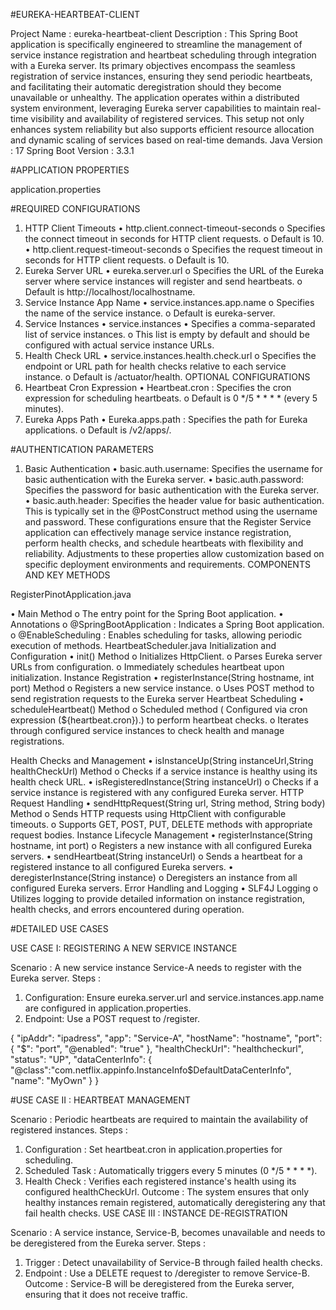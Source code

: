 #EUREKA-HEARTBEAT-CLIENT

Project Name : eureka-heartbeat-client
Description : This Spring Boot application is specifically engineered to streamline the management of service instance registration and heartbeat scheduling through integration with a Eureka server. Its primary objectives encompass the seamless registration of service instances, ensuring they send periodic heartbeats, and facilitating their automatic deregistration should they become unavailable or unhealthy. The application operates within a distributed system environment, leveraging Eureka server capabilities to maintain real-time visibility and availability of registered services. This setup not only enhances system reliability but also supports efficient resource allocation and dynamic scaling of services based on real-time demands.
Java Version                 :  17
Spring Boot Version     :  3.3.1

#APPLICATION PROPERTIES 

application.properties

#REQUIRED CONFIGURATIONS

1.	HTTP Client Timeouts
•	http.client.connect-timeout-seconds
o	Specifies the connect timeout in seconds for HTTP client requests.
o	 Default is 10.
•	http.client.request-timeout-seconds
o	Specifies the request timeout in seconds for HTTP client requests. 
o	Default is 10.
2.	 Eureka Server URL
•	eureka.server.url
o	Specifies the URL of the Eureka server where service instances will register and send heartbeats.
o	 Default is http://localhost/localhostname.
3.	Service Instance App Name
•	service.instances.app.name
o	Specifies the name of the service instance.
o	 Default is eureka-server.
4.	Service Instances
•	service.instances
•	Specifies a comma-separated list of service instances. 
o	This list is empty by default and should be configured with actual service instance URLs.
5.	Health Check URL
•	service.instances.health.check.url
o	Specifies the endpoint or URL path for health checks relative to each service instance.
o	 Default is /actuator/health.
OPTIONAL CONFIGURATIONS
1.	Heartbeat Cron Expression
•	Heartbeat.cron : Specifies the cron expression for scheduling heartbeats.
o	 Default is 0 */5 * * * * (every 5 minutes).
2.	Eureka Apps Path
•	Eureka.apps.path : Specifies the path for Eureka applications.
o	 Default is /v2/apps/.

#AUTHENTICATION PARAMETERS
1.	Basic Authentication
•	basic.auth.username: Specifies the username for basic authentication with the Eureka server.
•	basic.auth.password: Specifies the password for basic authentication with the Eureka server.
•	basic.auth.header: Specifies the header value for basic authentication. This is typically set in the @PostConstruct method using the username and password.
These configurations ensure that the Register Service application can effectively manage service instance registration, perform health checks, and schedule heartbeats with flexibility and reliability. Adjustments to these properties allow customization based on specific deployment environments and requirements.
COMPONENTS AND KEY METHODS

RegisterPinotApplication.java

•	Main Method
o	The entry point for the Spring Boot application.
•	Annotations
o	@SpringBootApplication : Indicates a Spring Boot application.
o	@EnableScheduling : Enables scheduling for tasks, allowing periodic execution of methods.
HeartbeatScheduler.java
Initialization and Configuration
•	init() Method
o	Initializes HttpClient.
o	Parses Eureka server URLs from configuration.
o	Immediately schedules heartbeat upon initialization.
Instance Registration
•	registerInstance(String hostname, int port) Method
o	Registers a new service instance.
o	Uses POST method to send registration requests to the Eureka server
Heartbeat Scheduling
•	scheduleHeartbeat() Method
o	Scheduled method ( Configured via cron expression (${heartbeat.cron}).) to perform heartbeat checks. 
o	Iterates through configured service instances to check health and manage registrations.

Health Checks and Management
•	isInstanceUp(String instanceUrl,String healthCheckUrl) Method
o	Checks if a service instance is healthy using its health check URL.
•	isRegisteredInstance(String instanceUrl)
o	Checks if a service instance is registered with any configured Eureka server.
HTTP Request Handling
•	sendHttpRequest(String url, String method, String body) Method
o	Sends HTTP requests using HttpClient with configurable timeouts.
o	Supports GET, POST, PUT, DELETE methods with appropriate request bodies.
Instance Lifecycle Management
•	registerInstance(String hostname, int port)
o	Registers a new instance with all configured Eureka servers.
•	sendHeartbeat(String instanceUrl)
o	Sends a heartbeat for a registered instance to all configured Eureka servers.
•	deregisterInstance(String instance)
o	Deregisters an instance from all configured Eureka servers.
Error Handling and Logging
•	SLF4J Logging
o	Utilizes logging to provide detailed information on instance registration, health checks, and errors encountered during operation.




#DETAILED USE CASES

USE CASE I: REGISTERING A NEW SERVICE INSTANCE

Scenario : A new service instance Service-A needs to register with the Eureka server.
Steps :
1.	Configuration: Ensure eureka.server.url and service.instances.app.name are configured in application.properties.
2.	Endpoint: Use a POST request to /register.

{
    "ipAddr": "ipadress",
    "app": "Service-A",
    "hostName": "hostname",
    "port": {
        "$": "port",
        "@enabled": "true"
    },
    "healthCheckUrl": "healthcheckurl",
    "status": "UP",
    "dataCenterInfo": 
{ 
"@class":"com.netflix.appinfo.InstanceInfo$DefaultDataCenterInfo",
      "name": "MyOwn"
 }
}

#USE CASE II : HEARTBEAT MANAGEMENT

Scenario : Periodic heartbeats are required to maintain the availability of registered instances.
Steps :
1.	Configuration : Set heartbeat.cron in application.properties for scheduling.
2.	Scheduled Task : Automatically triggers every 5 minutes (0 */5 * * * *).
3.	Health Check : Verifies each registered instance's health using its configured healthCheckUrl.
Outcome : The system ensures that only healthy instances remain registered, automatically deregistering any that fail health checks.
USE CASE III :  INSTANCE DE-REGISTRATION

Scenario : A service instance, Service-B, becomes unavailable and needs to be deregistered from the Eureka server.
Steps :
1.	Trigger : Detect unavailability of Service-B through failed health checks.
2.	Endpoint : Use a DELETE request to /deregister to remove Service-B.
Outcome : Service-B will be deregistered from the Eureka server, ensuring that it does not receive traffic.


